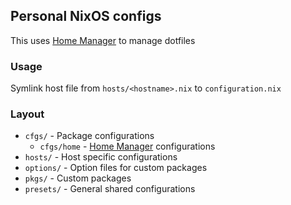 ## Personal NixOS configs

This uses [Home Manager](https://github.com/rycee/home-manager) to manage
dotfiles

### Usage
Symlink host file from `hosts/<hostname>.nix` to `configuration.nix`

### Layout
- `cfgs/` - Package configurations
  - `cfgs/home` - [Home Manager](https://github.com/rycee/home-manager) configurations
- `hosts/` - Host specific configurations
- `options/` - Option files for custom packages
- `pkgs/` - Custom packages
- `presets/` - General shared configurations

